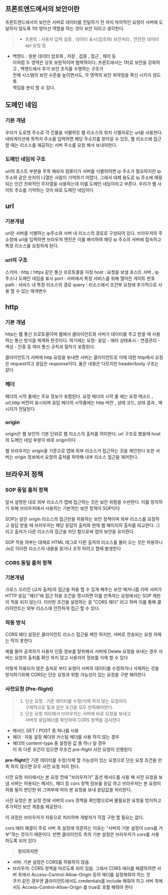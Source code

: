 <h2 id="프론트엔드에서의-보안이란">프론트엔드에서의 보안이란</h2>
<p>프론트엔드에서의 보안은 서버로 데이터를 전달하기 전 까지 악의적인 요청이 서버에 도달하지 않도록 1차 방어선 역할을 하는 것이 보안 이라고 생각한다.</p>
<blockquote>
<ul>
<li>프론트 : 사용자 입력 검증 , 데이터 표시(암호화) 보안처리 , 안전한 데이터 api 요청 등</li>
</ul>
</blockquote>
<ul>
<li>백엔드 : 원본 데이터 암호화 , 저장 , 검증 , 접근 , 제어 등<br />
이처럼 두 영역은 상호 보완적이며 협력적이다.
프론트에서는 1차로 보안을 강화하고 , 백엔드에서 추가 보안 조치를 수행하는 구조가<br />전체 시스템의 보안 수준을 높이면서도, 각 영역의 보안 취약점을 확신 시키지 않도록<br />책임을 분리 할 수 있다.</li>
</ul>
<h2 id="도메인-네임">도메인 네임</h2>
<h3 id="기본--개념">기본  개념</h3>
<p>우리가 도로명 주소로 각 건물을 식별하듯 웹 리소스의 위치 식별자로는 url을 사용한다. 
네비게이션에 목적지 주소를 입력하면 해당 주소지를 찾아갈 수 있듯,
웹 리소스에 접근할 때는 리소스를 제공하는 서버 주소를 요청 해서 보내야한다.</p>
<h3 id="도메인-네임의-구조">도메인 네임의 구조</h3>
<p>url의 호스트 부분을 주목 해보자 컴퓨터가 서버를 식별하려면 ip 주소가 필요하지만
ip주소와 같은 숫자의 나열은 사람이 기억하기 어렵다, 그래서 대체 용도로 ip 주소에
매핑되는 인간 친화적인 무자열을 사용하는데 이를 도메인 네임이라고 부른다.
우리가 웹 사이트 주소를 기억하는 것이 바로 도메인 네임이다</p>
<h2 id="url">url</h2>
<h3 id="기본개념">기본개념</h3>
<p>url은 서버를 식별하는 ip주소와 서버 내 리소스의 경로로 구성되어 있다. 
브라우저의 주소창에 url을 입력하면 브라우저 엔진은 이를 해석하여
해당 ip 주소의 서버에 접속하고 특정 리소스를 요청하게 된다.</p>
<h3 id="url의-구조">url의 구조</h3>
<p>스키마 : http / https 같은 통신 프로토콜을 지칭
host : 요청을 보낼 호스트 서버 , ip 주소나 도메인 네임을 표시
port : 서버에서 특정 서비스를 위해 열어든 게이트 번호 
path : 서비스 내 특정 리소스의 경로
query :  리소스에서 조건부 요청에 추가적으로 사용 할 수 있는 매개변수</p>
<h2 id="http">http</h2>
<h3 id="기본-개념">기본 개념</h3>
<p>http는 웹 통신 프로토콜이며 웹에서 클라이언트와 서버가 데이터를 주고 받을 때 사용하는 통신 방식을 체계화 한것이다. 여기에는 요청- 응답 - 에러 상태표시 - 연결관리 - 캐싱 - 인증 등 
여러 통신 규칙과 절차가 포함된다.</p>
<p>클라이언트가 서버에 http 요청을 보내면 서버는 클라이언트로 이에 대한 http에서 요청은 
request이고 응답은 response이다. 둘은 내용은 다르지만 header/body 구조는 같다</p>
<h3 id="헤더">헤더</h3>
<p>헤더의 시작 줄에는 주요 정보가 포함된다.
요청 헤더의 시작 줄 에는 요청 메소드 , url,http 버전이 표시되며 
응답 헤더의 시작줄에는 http 버전 , 상태 코드, 상태 결과 , 메시지가 전달된다</p>
<h3 id="origin">origin</h3>
<p>origin은 웹 보안의 기본 단위로 웹 리소스의 출처를 의미한다.
url 구조로 봤을때 host 의 도메인 네임 부분이 바로 origin이다</p>
<p>웹 브라우저는 origin을 기준으로 앱에 외부 리소스가 접근하는 것을 제안한다 
또한 서버는 origin 정보에서 요청의 출처를 파악해 내부 리소스 접근을 제어한다.</p>
<h2 id="브라우저-정책">브라우저 정책</h2>
<h3 id="sop-동일-출처-정책">SOP 동일 출처 정책</h3>
<p>앞서 설명한 대로 외부 리소스가 앱에 접근하는 것은 보안 위험을 수반한다.
이를 방지하기 위해 브라우저에서 사용하는 기본적인 보안 정책이 SOP이다 </p>
<p>SOP는 같은 origin 리소스의 접근만을 허용하는 보안 정책이며 외부 리소스를 요청하고
응답 받을 때 브라우저는 해당 응답의 출처와 현재 웹 페이지의 출처를 비교한다.
그리고 출처가 다른 리소스의 접근을 차단 함으로써  앱의 보안을 유지한다.</p>
<p>SOP 적용 여부는 대체로 HTML 태그로 다른 출처의 리소스를 불러 오는 것은 허용하나 Js로 이러한 리소스의 내용을 읽거나 조작 하려고 할때 발생한다 </p>
<h3 id="cors-동일-출처-정책">CORS 동일 출처 정책</h3>
<h3 id="기본개념-1">기본개념</h3>
<p>크로스 오리진 (교차 출처)의 접근을 허용 할 수 있게 해주는 보안 메커니즘 이며 서버가 
HTTP 응답 &quot;헤더&quot;에 접근 허용 조건을 명시하면 이를 만족하는 요청에서는 SOP 제한이 
적용 되지 않는다. 이러한 조건을 설정하는 걸 &quot;CORS 헤더&quot; 라고 하며 이를 통해 
클라이언트는 외부 리소스에 안전하게 접근 할 수 있다.</p>
<h3 id="작동-방식">작동 방식</h3>
<p>CORS 헤더 설정은 클라이언트 리소스 접근을 제안 하지만, 
서버로 전송되는 요청 자체는 막지 못한다</p>
<p>예를 들어 공격자가 사용자 인증 정보를 탈취해서 서버에 Delete 요청을 보내는 경우
서버는 요청의 출처를 확인 하지 않고 사용자의 정보를 삭제 할 수 있다</p>
<p>이렇게 허용되지 않은 출처로 부터 요청이 서버의 데이터를 수정하거나 삭제하는 것을 
방지하기위해 CORS는 단순 요청과 위험 가능성이 있는 요청을 구분 해야한다 </p>
<h3 id="사전요청-pre-flight">사전요청 (Pre-flight)</h3>
<blockquote>
<ol>
<li>단순 요청 : 기존 데이터를 수정/삭제 하지 않는 요청이다<br />구체적으로 밑과 같은 조건을 모두 만족해야한다.</li>
<li>단순 요청 처리에서 브라우저는 서버에 바로 요청을 보내고<br />서버의 응답헤더를 확인하여 CORS 정책을 검사한다<br /></li>
</ol>
</blockquote>
<ul>
<li>메서드  GET / POST 중 하나를 사용</li>
<li>헤더 : 자동 설정 헤더와 커스텀 헤더를 사용 하지 않는 경우 </li>
<li>헤더의 content-type 중 설정된 값 중 하나 일 경우<br />
이 외 다른 조건이 있으면 무조건 pre-flight 사전 요청이 진행된다</li>
</ul>
<p><strong>pre-flight</strong>란 기존 데이터를 수정/삭제 할 가능성이 있는 요청으로 단순 요청 조건을 만족
하지 않으면 모두 사전 요청 처리 된다.</p>
<p>사전 요청 처리에서는 본 요청 전에 &quot;브라우저가&quot; 옵션 메서드를 사용 해 사전 요청을 보냄
서버는 허용되는 메서드, 헤더 등 cors 정책 정보를 응답 하고 브라우저는 본 요청이 허용 될지
판단한 뒤 그여부에 따라 본 요청을 보내 응답값을 처리한다.</p>
<p>사전 요청은 본 요청 전에 서버의 cors 정책을 확인함으로써 불필요한 요청을 방지하고
추가적인 보안 계층을 제공한다.</p>
<p>이 과정은 브라우저가 자동으로 처리하며 개발자가 직접 구현 할 필요는 없다.</p>
<p>cors 에러 해결이 주로 서버 측 설정에 의존하는 이유는 &quot;서버의 기본 설정이 cors를 거부&quot;하는 것이기 때문이다. 반면 클라이언트 측의 기본 설정은 브라우저가 cors를 사용 하도록 되어 있다 </p>
<blockquote>
<p><strong>정리하자면</strong></p>
</blockquote>
<ul>
<li>서버: 기본 설정은 CORS를 허용하지 않음.</li>
<li>브라우저: CORS 정책을 따르도록 되어 있음.
그래서 CORS 에러를 해결하려면 서버 측에서 Access-Control-Allow-Origin 등의 
헤더를 설정해줘야 하는 것<br />
쿠키 같은 경우엔 클라이언트에서도 credentials를 include 해줘야 하고 
서버 측에서도 Access-Control-Allow-Origin 를 true로 포함 해줘야 한다</li>
</ul>